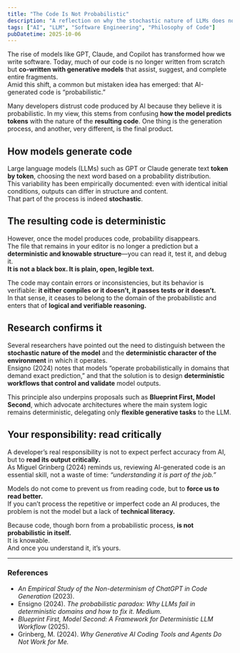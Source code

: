 ```yaml
---
title: "The Code Is Not Probabilistic"
description: "A reflection on why the stochastic nature of LLMs does not make their output probabilistic — and why developers must learn to read, not just generate, code."
tags: ["AI", "LLM", "Software Engineering", "Philosophy of Code"]
pubDatetime: 2025-10-06
---
```


The rise of models like GPT, Claude, and Copilot has transformed how we write software. Today, much of our code is no longer written from scratch but **co-written with generative models** that assist, suggest, and complete entire fragments.  
Amid this shift, a common but mistaken idea has emerged: that AI-generated code is “probabilistic.”

Many developers distrust code produced by AI because they believe it is probabilistic. In my view, this stems from confusing **how the model predicts tokens** with the nature of the **resulting code**. One thing is the generation process, and another, very different, is the final product.

## How models generate code

Large language models (LLMs) such as GPT or Claude generate text **token by token**, choosing the next word based on a probability distribution.  
This variability has been empirically documented: even with identical initial conditions, outputs can differ in structure and content.  
That part of the process is indeed **stochastic**.

## The resulting code is deterministic

However, once the model produces code, probability disappears.  
The file that remains in your editor is no longer a prediction but a **deterministic and knowable structure**—you can read it, test it, and debug it.  
**It is not a black box. It is plain, open, legible text.**

The code may contain errors or inconsistencies, but its behavior is verifiable: **it either compiles or it doesn’t, it passes tests or it doesn’t.**  
In that sense, it ceases to belong to the domain of the probabilistic and enters that of **logical and verifiable reasoning.**

## Research confirms it

Several researchers have pointed out the need to distinguish between the **stochastic nature of the model** and the **deterministic character of the environment** in which it operates.  
Ensigno (2024) notes that models “operate probabilistically in domains that demand exact prediction,” and that the solution is to design **deterministic workflows that control and validate** model outputs.  

This principle also underpins proposals such as **Blueprint First, Model Second**, which advocate architectures where the main system logic remains deterministic, delegating only **flexible generative tasks** to the LLM.

## Your responsibility: read critically

A developer’s real responsibility is not to expect perfect accuracy from AI, but to **read its output critically.**  
As Miguel Grinberg (2024) reminds us, reviewing AI-generated code is an essential skill, not a waste of time: *“understanding it is part of the job.”*

Models do not come to prevent us from reading code, but to **force us to read better.**  
If you can’t process the repetitive or imperfect code an AI produces, the problem is not the model but a lack of **technical literacy.**

Because code, though born from a probabilistic process, **is not probabilistic in itself.**  
It is knowable.  
And once you understand it, it’s yours.

---

### References

- *An Empirical Study of the Non-determinism of ChatGPT in Code Generation* (2023).  
- Ensigno (2024). *The probabilistic paradox: Why LLMs fail in deterministic domains and how to fix it.* *Medium.*  
- *Blueprint First, Model Second: A Framework for Deterministic LLM Workflow* (2025).  
- Grinberg, M. (2024). *Why Generative AI Coding Tools and Agents Do Not Work for Me.*
